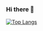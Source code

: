 ### Hi there 👋
[![Top Langs](https://github-readme-stats.vercel.app/api/top-langs/?username=CHIINGTING&layout=compact)](https://github.com/CHIINGTING/github-readme-stats)
<!--
**CHIINGTING/CHIINGTING** is a ✨ _special_ ✨ repository because its `README.md` (this file) appears on your GitHub profile.

Here are some ideas to get you started:

- 🔭 I’m currently working on ...
- 🌱 I’m currently learning ...
- 👯 I’m looking to collaborate on ...
- 🤔 I’m looking for help with ...
- 💬 Ask me about ...
- 📫 How to reach me: ...
- 😄 Pronouns: ...
- ⚡ Fun fact: ...
-->
